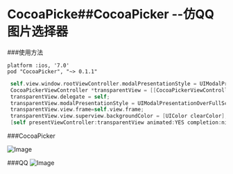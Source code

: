 # CocoaPicke##CocoaPicker --仿QQ图片选择器


###使用方法
```
platform :ios, '7.0'
pod "CocoaPicker", "~> 0.1.1"

```


 ```objective-c
  self.view.window.rootViewController.modalPresentationStyle = UIModalPresentationCurrentContext;//半透明
  CocoaPickerViewController *transparentView = [[CocoaPickerViewController alloc] init];
  transparentView.delegate = self;
  transparentView.modalPresentationStyle = UIModalPresentationOverFullScreen;
  transparentView.view.frame=self.view.frame;
  transparentView.view.superview.backgroundColor = [UIColor clearColor];
  [self presentViewController:transparentView animated:YES completion:nil];
```
      


###CocoaPicker


![Image](http://ww3.sinaimg.cn/large/640e3faagw1evgy8z326qg209m0gtqv9.gif) 

###QQ
![Image](http://ww4.sinaimg.cn/large/640e3faagw1evgya4vmknj20ku112acv.jpg) 




